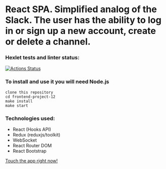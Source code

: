 # React SPA. Simplified analog of the Slack. The user has the ability to log in or sign up a new account, create or delete a channel.

### Hexlet tests and linter status:
[![Actions Status](https://github.com/tigp/frontend-project-12/workflows/hexlet-check/badge.svg)](https://github.com/tigp/frontend-project-12/actions)

### To install and use it you will need Node.js
```console
clone this repository
cd frontend-project-12
make install
make start
```

### Technologies used:
- React (Hooks API)
- Redux (reduxjs/toolkit)
- WebSocket
- React Router DOM
- React Bootstrap

[Touch the app right now!](https://frontend-project-12-production-27f7.up.railway.app)